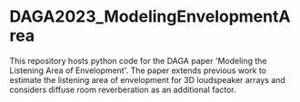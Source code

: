 # DAGA2023_ModelingEnvelopmentArea
This repository hosts python code for the DAGA paper 'Modeling the Listening Area of Envelopment'. The paper extends previous work to estimate the listening area of envelopment for 3D loudspeaker arrays and considers diffuse room reverberation as an additional factor. 
